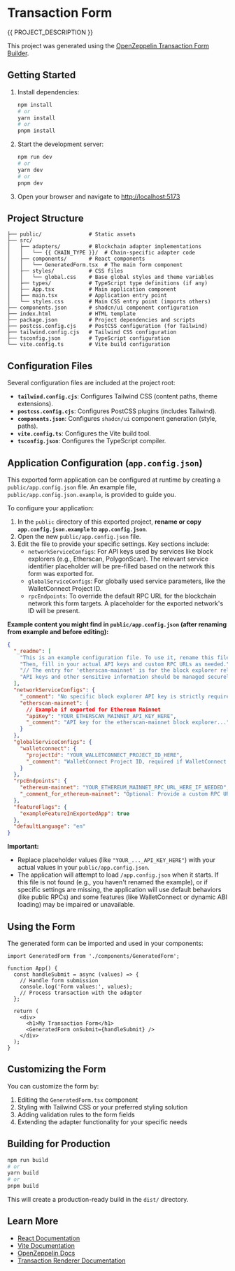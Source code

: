 # Transaction Form

{{ PROJECT_DESCRIPTION }}

This project was generated using the [OpenZeppelin Transaction Form Builder](https://transaction-form-builder.openzeppelin.com/).

## Getting Started

1. Install dependencies:

   ```bash
   npm install
   # or
   yarn install
   # or
   pnpm install
   ```

2. Start the development server:

   ```bash
   npm run dev
   # or
   yarn dev
   # or
   pnpm dev
   ```

3. Open your browser and navigate to [http://localhost:5173](http://localhost:5173)

## Project Structure

```
├── public/               # Static assets
├── src/
│   ├── adapters/         # Blockchain adapter implementations
│   │   └── {{ CHAIN_TYPE }}/  # Chain-specific adapter code
│   ├── components/       # React components
│   │   └── GeneratedForm.tsx  # The main form component
│   ├── styles/           # CSS files
│   │   └── global.css    # Base global styles and theme variables
│   ├── types/            # TypeScript type definitions (if any)
│   ├── App.tsx           # Main application component
│   ├── main.tsx          # Application entry point
│   └── styles.css        # Main CSS entry point (imports others)
├── components.json       # shadcn/ui component configuration
├── index.html            # HTML template
├── package.json          # Project dependencies and scripts
├── postcss.config.cjs    # PostCSS configuration (for Tailwind)
├── tailwind.config.cjs   # Tailwind CSS configuration
├── tsconfig.json         # TypeScript configuration
└── vite.config.ts        # Vite build configuration
```

## Configuration Files

Several configuration files are included at the project root:

- **`tailwind.config.cjs`**: Configures Tailwind CSS (content paths, theme extensions).
- **`postcss.config.cjs`**: Configures PostCSS plugins (includes Tailwind).
- **`components.json`**: Configures `shadcn/ui` component generation (style, paths).
- **`vite.config.ts`**: Configures the Vite build tool.
- **`tsconfig.json`**: Configures the TypeScript compiler.

## Application Configuration (`app.config.json`)

This exported form application can be configured at runtime by creating a `public/app.config.json` file. An example file, `public/app.config.json.example`, is provided to guide you.

To configure your application:

1.  In the `public` directory of this exported project, **rename or copy `app.config.json.example` to `app.config.json`**.
2.  Open the new `public/app.config.json` file.
3.  Edit the file to provide your specific settings. Key sections include:
    - `networkServiceConfigs`: For API keys used by services like block explorers (e.g., Etherscan, PolygonScan). The relevant service identifier placeholder will be pre-filled based on the network this form was exported for.
    - `globalServiceConfigs`: For globally used service parameters, like the WalletConnect Project ID.
    - `rpcEndpoints`: To override the default RPC URL for the blockchain network this form targets. A placeholder for the exported network's ID will be present.

**Example content you might find in `public/app.config.json` (after renaming from example and before editing):**

```json
{
  "_readme": [
    "This is an example configuration file. To use it, rename this file to 'app.config.json' in the 'public' directory.",
    "Then, fill in your actual API keys and custom RPC URLs as needed.",
    "// The entry for 'etherscan-mainnet' is for the block explorer relevant to the network this form was exported for (Ethereum).", // Example note
    "API keys and other sensitive information should be managed securely."
  ],
  "networkServiceConfigs": {
    "_comment": "No specific block explorer API key is strictly required for the default functionality...",
    "etherscan-mainnet": {
      // Example if exported for Ethereum Mainnet
      "apiKey": "YOUR_ETHERSCAN_MAINNET_API_KEY_HERE",
      "_comment": "API key for the etherscan-mainnet block explorer..."
    }
  },
  "globalServiceConfigs": {
    "walletconnect": {
      "projectId": "YOUR_WALLETCONNECT_PROJECT_ID_HERE",
      "_comment": "WalletConnect Project ID, required if WalletConnect is used."
    }
  },
  "rpcEndpoints": {
    "ethereum-mainnet": "YOUR_ETHEREUM_MAINNET_RPC_URL_HERE_IF_NEEDED", // Example
    "_comment_for_ethereum-mainnet": "Optional: Provide a custom RPC URL..."
  },
  "featureFlags": {
    "exampleFeatureInExportedApp": true
  },
  "defaultLanguage": "en"
}
```

**Important:**

- Replace placeholder values (like `"YOUR_..._API_KEY_HERE"`) with your actual values in your `public/app.config.json`.
- The application will attempt to load `/app.config.json` when it starts. If this file is not found (e.g., you haven't renamed the example), or if specific settings are missing, the application will use default behaviors (like public RPCs) and some features (like WalletConnect or dynamic ABI loading) may be impaired or unavailable.

## Using the Form

The generated form can be imported and used in your components:

```tsx
import GeneratedForm from './components/GeneratedForm';

function App() {
  const handleSubmit = async (values) => {
    // Handle form submission
    console.log('Form values:', values);
    // Process transaction with the adapter
  };

  return (
    <div>
      <h1>My Transaction Form</h1>
      <GeneratedForm onSubmit={handleSubmit} />
    </div>
  );
}
```

## Customizing the Form

You can customize the form by:

1. Editing the `GeneratedForm.tsx` component
2. Styling with Tailwind CSS or your preferred styling solution
3. Adding validation rules to the form fields
4. Extending the adapter functionality for your specific needs

## Building for Production

```bash
npm run build
# or
yarn build
# or
pnpm build
```

This will create a production-ready build in the `dist/` directory.

## Learn More

- [React Documentation](https://react.dev/)
- [Vite Documentation](https://vitejs.dev/)
- [OpenZeppelin Docs](https://docs.openzeppelin.com/)
- [Transaction Renderer Documentation](https://github.com/OpenZeppelin/transaction-form-builder)
